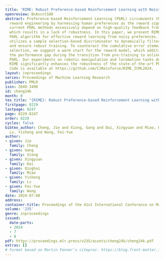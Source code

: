 ```yaml
---
title: 'RIME: Robust Preference-based Reinforcement Learning with Noisy Preferences'
openreview: BxAvcnlS8O
abstract: Preference-based Reinforcement Learning (PbRL) circumvents the need for
  reward engineering by harnessing human preferences as the reward signal. However,
  current PbRL methods excessively depend on high-quality feedback from domain experts,
  which results in a lack of robustness. In this paper, we present RIME, a robust
  PbRL algorithm for effective reward learning from noisy preferences. Our method
  utilizes a sample selection-based discriminator to dynamically filter out noise
  and ensure robust training. To counteract the cumulative error stemming from incorrect
  selection, we suggest a warm start for the reward model, which additionally bridges
  the performance gap during the transition from pre-training to online training in
  PbRL. Our experiments on robotic manipulation and locomotion tasks demonstrate that
  RIME significantly enhances the robustness of the state-of-the-art PbRL method.
  Code is available at https://github.com/CJReinforce/RIME_ICML2024.
layout: inproceedings
series: Proceedings of Machine Learning Research
publisher: PMLR
issn: 2640-3498
id: cheng24k
month: 0
tex_title: "{RIME}: Robust Preference-based Reinforcement Learning with Noisy Preferences"
firstpage: 8229
lastpage: 8247
page: 8229-8247
order: 8229
cycles: false
bibtex_author: Cheng, Jie and Xiong, Gang and Dai, Xingyuan and Miao, Qinghai and
  Lv, Yisheng and Wang, Fei-Yue
author:
- given: Jie
  family: Cheng
- given: Gang
  family: Xiong
- given: Xingyuan
  family: Dai
- given: Qinghai
  family: Miao
- given: Yisheng
  family: Lv
- given: Fei-Yue
  family: Wang
date: 2024-07-08
address:
container-title: Proceedings of the 41st International Conference on Machine Learning
volume: '235'
genre: inproceedings
issued:
  date-parts:
  - 2024
  - 7
  - 8
pdf: https://proceedings.mlr.press/v235/assets/cheng24k/cheng24k.pdf
extras: []
# Format based on Martin Fenner's citeproc: https://blog.front-matter.io/posts/citeproc-yaml-for-bibliographies/
---
```

